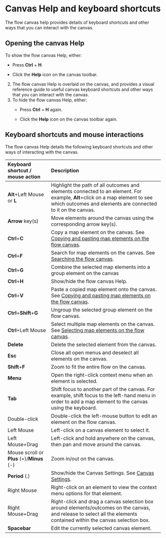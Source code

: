 # Canvas Help and keyboard shortcuts 

<head>
  <meta name="guidename" content="Flow"/>
  <meta name="context" content="GUID-ba034875-320b-4413-887d-0373a0e0b0d4"/>
</head>


The flow canvas help provides details of keyboard shortcuts and other ways that you can interact with the canvas.

## Opening the canvas Help 
To show the flow canvas Help, either:

 -  Press **Ctrl** + **H**.

-  Click the **Help** icon on the canvas toolbar.

2.  The flow canvas Help is overlaid on the canvas, and provides a visual reference guide to useful canvas keyboard shortcuts and other ways that you can interact with the canvas.
3.  To hide the flow canvas Help, either:
    -   Press **Ctrl** + **H** again.

    -   Click the **Help** icon on the canvas toolbar again.


## Keyboard shortcuts and mouse interactions 

The flow canvas Help details the following keyboard shortcuts and other ways of interacting with the canvas.

|Keyboard shortcut / mouse action|Description|
|:-------------------------------|:----------|
|**Alt**+Left Mouse or **L**|Highlight the path of all outcomes and elements connected to an element. For example, **Alt**+click on a map element to see which outcomes and elements are connected to it on the canvas.|
|**Arrow** key\(s\)|Move elements around the canvas using the corresponding arrow key\(s\).|
|**Ctrl**+**C**|Copy a map element on the canvas. See [Copying and pasting map elements on the flow canvas](c-flo-Canvas_Copying_35383a0c-61e1-4447-8e99-8a2b9a71da3e.md).|
|**Ctrl**+**F**|Search for map elements on the canvas. See [Searching the flow canvas](c-flo-Canvas_Finding_1ecb601a-aed0-4472-91fe-7684f95924c1.md).|
|**Ctrl**+**G**|Combine the selected map elements into a group element on the canvas|
|**Ctrl**+**H**|Show/hide the flow canvas Help.|
|**Ctrl**+**V**|Paste a copied map element onto the canvas. See [Copying and pasting map elements on the flow canvas](c-flo-Canvas_Copying_35383a0c-61e1-4447-8e99-8a2b9a71da3e.md).|
|**Ctrl**+**Shift**+**G**|Ungroup the selected group element on the flow canvas.|
|**Ctrl**+Left Mouse|Select multiple map elements on the canvas. See [Selecting map elements on the flow canvas](c-flo-Canvas_Selecting_Elements_3335aefc-541b-43ea-aa63-01cdde316c7b.md).|
|**Delete**|Delete the selected element from the canvas.|
|**Esc**|Close all open menus and deselect all elements on the canvas.|
|**Shift**+**F**|Zoom to fit the entire flow on the canvas.|
|**Menu**|Open the right-click context menu when an element is selected.|
|**Tab**|Shift focus to another part of the canvas. For example, shift focus to the left-hand menu in order to add a map element to the canvas using the keyboard.|
|Double-click|Double-click the left-mouse button to edit an element on the flow canvas.|
|Left Mouse|Left-click on a canvas element to select it.|
|Left Mouse+Drag|Left-click and hold anywhere on the canvas, then pan and move around the canvas.|
|Mouse scroll or **Plus** \(+\)/**Minus** \(-\)|Zoom in/out on the canvas.|
|**Period** \(.\)|Show/hide the Canvas Settings. See [Canvas Settings](flo-Canvas_Settings_7ec861cb-8d6d-440f-bfcf-29f321b622f1.md).|
|Right Mouse|Right-click on an element to view the context menu options for that element.|
|Right Mouse+Drag|Right-click and drag a canvas selection box around elements/outcomes on the canvas, and release to select all the elements contained within the canvas selection box.|
|**Spacebar**|Edit the currently selected canvas element.|